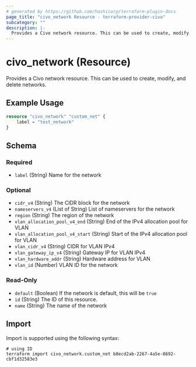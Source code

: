 ```yaml
---
# generated by https://github.com/hashicorp/terraform-plugin-docs
page_title: "civo_network Resource - terraform-provider-civo"
subcategory: ""
description: |-
  Provides a Civo network resource. This can be used to create, modify, and delete networks.
---
```


# civo_network (Resource)

Provides a Civo network resource. This can be used to create, modify, and delete networks.

## Example Usage

```terraform
resource "civo_network" "custom_net" {
    label = "test_network"
}
```

<!-- schema generated by tfplugindocs -->
## Schema

### Required

- `label` (String) Name for the network

### Optional

- `cidr_v4` (String) The CIDR block for the network
- `nameservers_v4` (List of String) List of nameservers for the network
- `region` (String) The region of the network
- `vlan_allocation_pool_v4_end` (String) End of the IPv4 allocation pool for VLAN
- `vlan_allocation_pool_v4_start` (String) Start of the IPv4 allocation pool for VLAN
- `vlan_cidr_v4` (String) CIDR for VLAN IPv4
- `vlan_gateway_ip_v4` (String) Gateway IP for VLAN IPv4
- `vlan_hardware_addr` (String) Hardware address for VLAN
- `vlan_id` (Number) VLAN ID for the network

### Read-Only

- `default` (Boolean) If the network is default, this will be `true`
- `id` (String) The ID of this resource.
- `name` (String) The name of the network

## Import

Import is supported using the following syntax:

```shell
# using ID
terraform import civo_network.custom_net b8ecd2ab-2267-4a5e-8692-cbf1d32583e3
```
